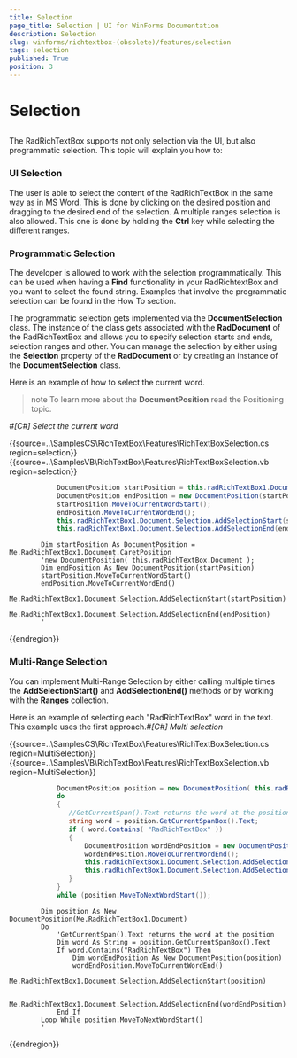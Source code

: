 ```yaml
---
title: Selection
page_title: Selection | UI for WinForms Documentation
description: Selection
slug: winforms/richtextbox-(obsolete)/features/selection
tags: selection
published: True
position: 3
---
```


# Selection



## 

The RadRichTextBox supports not only selection via the UI, but also programmatic selection. This topic will explain you how to:

### UI Selection

The user is able to select the content of the RadRichTextBox in the same way as in MS Word. This is done by clicking on
                  	the desired position and dragging to the desired end of the selection. A multiple ranges selection is also allowed. 
                  	This one is done by holding the __Ctrl__ key while selecting the different ranges.
                  

### Programmatic Selection

The developer is allowed to work with the selection programmatically. This can be used when having a 
                  	__Find__ functionality in your RadRichtextBox and you want to select the found string.
                  	Examples that involve the programmatic selection can be found in the How To section.

The programmatic selection gets implemented via the __DocumentSelection__ class.
                  	The instance of the class gets associated with the __RadDocument__ of the 
                  	RadRichTextBox and allows you to specify selection starts and ends, selection ranges and other.
                  	You can manage the selection by either using the __Selection__ property of the 
                  	__RadDocument__ or by creating an instance of the __DocumentSelection__ class.
                  

Here is an example of how to select the current word.

>note To learn more about the __DocumentPosition__ read the Positioning topic.
>
#_[C#] Select the current word_

	



{{source=..\SamplesCS\RichTextBox\Features\RichTextBoxSelection.cs region=selection}} 
{{source=..\SamplesVB\RichTextBox\Features\RichTextBoxSelection.vb region=selection}} 

````C#
            DocumentPosition startPosition = this.radRichTextBox1.Document.CaretPosition; //new DocumentPosition( this.radRichTextBox.Document );
            DocumentPosition endPosition = new DocumentPosition(startPosition);
            startPosition.MoveToCurrentWordStart();
            endPosition.MoveToCurrentWordEnd();
            this.radRichTextBox1.Document.Selection.AddSelectionStart(startPosition);
            this.radRichTextBox1.Document.Selection.AddSelectionEnd(endPosition);
````
````VB.NET
        Dim startPosition As DocumentPosition = Me.RadRichTextBox1.Document.CaretPosition
        'new DocumentPosition( this.radRichTextBox.Document );
        Dim endPosition As New DocumentPosition(startPosition)
        startPosition.MoveToCurrentWordStart()
        endPosition.MoveToCurrentWordEnd()
        Me.RadRichTextBox1.Document.Selection.AddSelectionStart(startPosition)
        Me.RadRichTextBox1.Document.Selection.AddSelectionEnd(endPosition)
        '
````

{{endregion}} 




### Multi-Range Selection

You can implement Multi-Range Selection by either calling multiple times the __AddSelectionStart()__ 
                  	and __AddSelectionEnd()__ methods or by working with the __Ranges__ collection.
                  

Here is an example of selecting each "RadRichTextBox" word in the text. This example uses the first approach.#_[C#] Multi selection_

	



{{source=..\SamplesCS\RichTextBox\Features\RichTextBoxSelection.cs region=MultiSelection}} 
{{source=..\SamplesVB\RichTextBox\Features\RichTextBoxSelection.vb region=MultiSelection}} 

````C#
            DocumentPosition position = new DocumentPosition( this.radRichTextBox1.Document );
            do
            {
               //GetCurrentSpan().Text returns the word at the position
               string word = position.GetCurrentSpanBox().Text;
               if ( word.Contains( "RadRichTextBox" ))
               {
                   DocumentPosition wordEndPosition = new DocumentPosition( position );
                   wordEndPosition.MoveToCurrentWordEnd();
                   this.radRichTextBox1.Document.Selection.AddSelectionStart( position );
                   this.radRichTextBox1.Document.Selection.AddSelectionEnd( wordEndPosition );
               }
            }
            while (position.MoveToNextWordStart());
````
````VB.NET
        Dim position As New DocumentPosition(Me.RadRichTextBox1.Document)
        Do
            'GetCurrentSpan().Text returns the word at the position
            Dim word As String = position.GetCurrentSpanBox().Text
            If word.Contains("RadRichTextBox") Then
                Dim wordEndPosition As New DocumentPosition(position)
                wordEndPosition.MoveToCurrentWordEnd()
                Me.RadRichTextBox1.Document.Selection.AddSelectionStart(position)

                Me.RadRichTextBox1.Document.Selection.AddSelectionEnd(wordEndPosition)
            End If
        Loop While position.MoveToNextWordStart()
        '
````

{{endregion}} 



